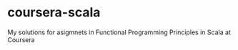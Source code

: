 coursera-scala
==============

My solutions for asigmnets in Functional Programming Principles in Scala at Coursera
